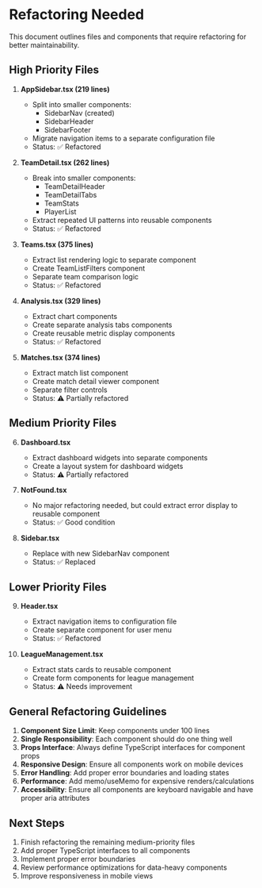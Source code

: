 
# Refactoring Needed

This document outlines files and components that require refactoring for better maintainability.

## High Priority Files

1. **AppSidebar.tsx (219 lines)**
   - Split into smaller components:
     - SidebarNav (created)
     - SidebarHeader
     - SidebarFooter
   - Migrate navigation items to a separate configuration file
   - Status: ✅ Refactored

2. **TeamDetail.tsx (262 lines)**
   - Break into smaller components:
     - TeamDetailHeader
     - TeamDetailTabs
     - TeamStats
     - PlayerList
   - Extract repeated UI patterns into reusable components
   - Status: ✅ Refactored

3. **Teams.tsx (375 lines)**
   - Extract list rendering logic to separate component
   - Create TeamListFilters component
   - Separate team comparison logic
   - Status: ✅ Refactored

4. **Analysis.tsx (329 lines)**
   - Extract chart components
   - Create separate analysis tabs components
   - Create reusable metric display components
   - Status: ✅ Refactored

5. **Matches.tsx (374 lines)**
   - Extract match list component
   - Create match detail viewer component
   - Separate filter controls
   - Status: ⚠️ Partially refactored

## Medium Priority Files

6. **Dashboard.tsx**
   - Extract dashboard widgets into separate components
   - Create a layout system for dashboard widgets
   - Status: ⚠️ Partially refactored

7. **NotFound.tsx**
   - No major refactoring needed, but could extract error display to reusable component
   - Status: ✅ Good condition

8. **Sidebar.tsx**
   - Replace with new SidebarNav component
   - Status: ✅ Replaced

## Lower Priority Files

9. **Header.tsx**
   - Extract navigation items to configuration file
   - Create separate component for user menu
   - Status: ✅ Refactored

10. **LeagueManagement.tsx**
    - Extract stats cards to reusable component
    - Create form components for league management
    - Status: ⚠️ Needs improvement

## General Refactoring Guidelines

1. **Component Size Limit**: Keep components under 100 lines
2. **Single Responsibility**: Each component should do one thing well
3. **Props Interface**: Always define TypeScript interfaces for component props
4. **Responsive Design**: Ensure all components work on mobile devices
5. **Error Handling**: Add proper error boundaries and loading states
6. **Performance**: Add memo/useMemo for expensive renders/calculations
7. **Accessibility**: Ensure all components are keyboard navigable and have proper aria attributes

## Next Steps

1. Finish refactoring the remaining medium-priority files
2. Add proper TypeScript interfaces to all components
3. Implement proper error boundaries
4. Review performance optimizations for data-heavy components
5. Improve responsiveness in mobile views

